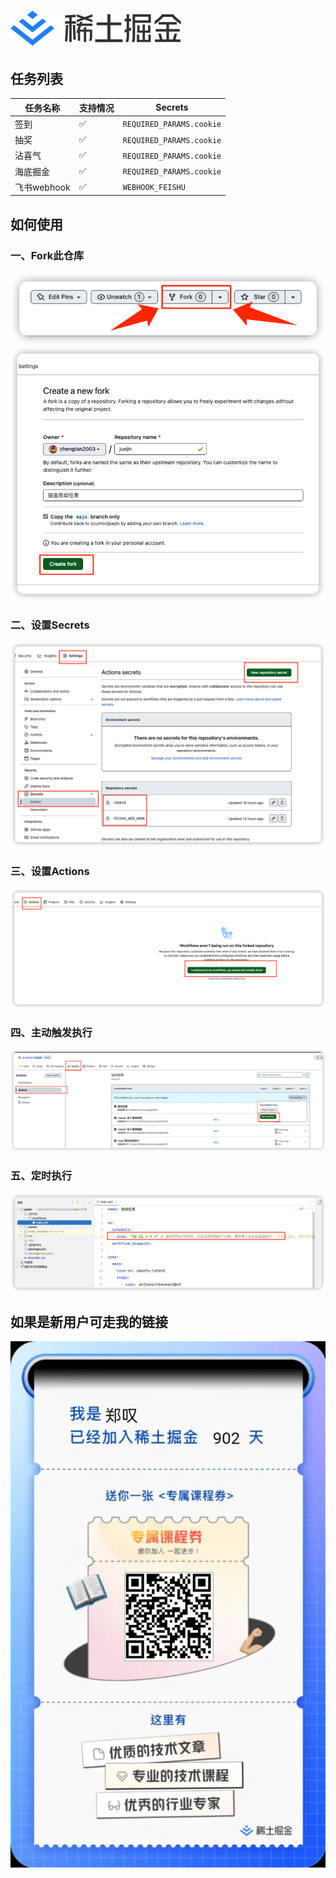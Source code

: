 # ![img.png](assets/logo.svg)

## 任务列表
| 任务名称      | 支持情况 | Secrets                  |
|-----------|------|--------------------------|
| 签到        | ✅    | `REQUIRED_PARAMS.cookie` |
| 抽奖        | ✅    | `REQUIRED_PARAMS.cookie` |
| 沾喜气       | ✅    | `REQUIRED_PARAMS.cookie` |
| 海底掘金      | ✅    | `REQUIRED_PARAMS.cookie` |
| 飞书webhook | ✅    | `WEBHOOK_FEISHU`         |

## 如何使用
### 一、Fork此仓库
![img.png](assets/img.png)
![img.png](assets/img_2.png)
### 二、设置Secrets
![img.png](assets/img_1.png)
### 三、设置Actions
![img.png](assets/img_3.png)
### 四、主动触发执行
![img.png](assets/img_4.png)
### 五、定时执行
![img.png](assets/img_5.png)

## 如果是新用户可走我的链接
![img.png](assets/img_6.png)

